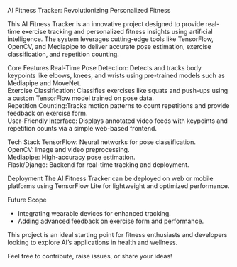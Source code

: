 AI Fitness Tracker: Revolutionizing Personalized Fitness  

This AI Fitness Tracker is an innovative project designed to provide real-time exercise tracking and personalized fitness insights using artificial intelligence. The system leverages cutting-edge tools like TensorFlow, OpenCV, and Mediapipe to deliver accurate pose estimation, exercise classification, and repetition counting.  

 Core Features
Real-Time Pose Detection: Detects and tracks body keypoints like elbows, knees, and wrists using pre-trained models such as Mediapipe and MoveNet.  
Exercise Classification: Classifies exercises like squats and push-ups using a custom TensorFlow model trained on pose data.  
Repetition Counting:Tracks motion patterns to count repetitions and provide feedback on exercise form.  
User-Friendly Interface: Displays annotated video feeds with keypoints and repetition counts via a simple web-based frontend.  

Tech Stack 
TensorFlow: Neural networks for pose classification.  
OpenCV: Image and video preprocessing.  
Mediapipe: High-accuracy pose estimation.  
Flask/Django:  Backend for real-time tracking and deployment.  

Deployment
The AI Fitness Tracker can be deployed on web or mobile platforms using TensorFlow Lite for lightweight and optimized performance.  

Future Scope
- Integrating wearable devices for enhanced tracking.  
- Adding advanced feedback on exercise form and performance.  

This project is an ideal starting point for fitness enthusiasts and developers looking to explore AI’s applications in health and wellness.  

Feel free to contribute, raise issues, or share your ideas! 

